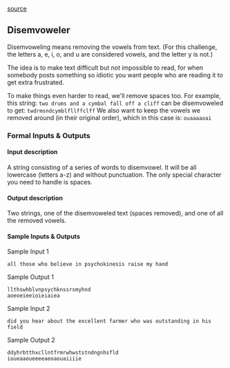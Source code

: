 [source](https://www.reddit.com/r/dailyprogrammer/comments/1ystvb/022414_challenge_149_easy_disemvoweler/)

## Disemvoweler

Disemvoweling means removing the vowels from text. (For this challenge, the letters a, e, i, o, and u are considered vowels, and the letter y is not.) 

The idea is to make text difficult but not impossible to read, for when somebody posts something so idiotic you want people who are reading it to get extra frustrated.

To make things even harder to read, we'll remove spaces too. For example, this string:
`two drums and a cymbal fall off a cliff`
can be disemvoweled to get:
`twdrmsndcymblfllffclff`
We also want to keep the vowels we removed around (in their original order), which in this case is:
`ouaaaaoai`

### Formal Inputs & Outputs

#### Input description

A string consisting of a series of words to disemvowel. It will be all lowercase (letters a-z) and without punctuation. The only special character you need to handle is spaces.

#### Output description

Two strings, one of the disemvoweled text (spaces removed), and one of all the removed vowels.

#### Sample Inputs & Outputs

Sample Input 1

`all those who believe in psychokinesis raise my hand`

Sample Output 1

```
llthswhblvnpsychknssrsmyhnd
aoeoeieeioieiaiea
```

Sample Input 2

`did you hear about the excellent farmer who was outstanding in his field`

Sample Output 2
```
ddyhrbtthxcllntfrmrwhwststndngnhsfld
ioueaaoueeeeaeoaouaiiiie
```